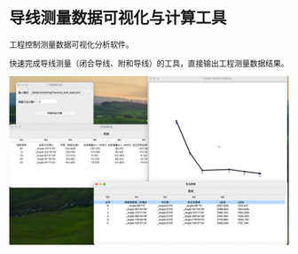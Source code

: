 # 导线测量数据可视化与计算工具

工程控制测量数据可视化分析软件。

快速完成导线测量（闭合导线、附和导线）的工具，直接输出工程测量数据结果。

![image-20250616224106268](./assets/image-20250616224106268.png)
